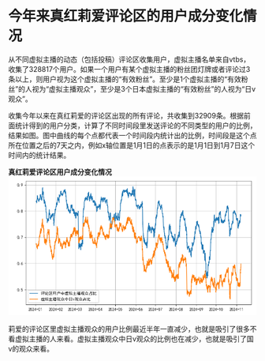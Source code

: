 # 今年来真红莉爱评论区的用户成分变化情况
从不同虚拟主播的动态（包括投稿）评论区收集用户，虚拟主播名单来自vtbs，收集了328817个用户。如果一个用户有某个虚拟主播的粉丝团灯牌或者评论过3条以上，则用户视为这个虚拟主播的“有效粉丝”。至少是1个虚拟主播的“有效粉丝”的人视为“虚拟主播观众”，至少是3个日本虚拟主播的“有效粉丝”的人视为“日v观众”。

收集今年以来在真红莉爱的评论区出现的所有评论，共收集到32909条。根据前面统计得到的用户分类，计算了不同时间段里发送评论的不同类型的用户的比例，结果如图。图中曲线的每个点都代表一个时间段内统计出的比例，时间段是这个点所在位置之后的7天之内，例如x轴位置是1月1日的点表示的是1月1日到1月7日这个时间内的统计结果。

**真红莉爱评论区用户成分变化情况**
![figure score](composition.png)

莉爱的评论区里虚拟主播观众的用户比例最近半年一直减少，也就是吸引了很多不看虚拟主播的人来看。虚拟主播观众中日v观众的比例也在减少，也就是吸引了国v的观众来看。